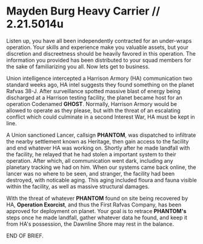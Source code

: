# Mayden Burg Heavy Carrier // 2.21.5014u

Listen up, you have all been independently contracted for an under-wraps operation. Your skills and experience make you valuable assets, but your discretion and discreetness should be heavily favored in this operation. The information you provided has been distributed to your squad members for the sake of familiarizing you all. Now lets get to business.

Union intelligence intercepted a Harrison Armory (HA) communication two standard weeks ago, HA intel suggests they found something on the planet Rafvas 38-J. After surveillance spotted massive blast of energy being discharged at a Harrison testing facility, the planet became host for an operation Codenamed **GHOST**. Normally, Harrison Armory would be allowed to operate as they please, but with the threat of an escalating conflict which could culminate in a second Interest War, HA must be kept in line. 

A Union sanctioned Lancer, callsign **PHANTOM**, was dispatched to infiltrate the nearby settlement known as Heritage, then gain access to the facility and end whatever HA was working on. Shortly after he made landfall with the facility, he relayed that he had stolen a important system to their operation. After which, all communication went dark, including any planetary tracking we had on him. When our systems came back online, the lancer was no where to be seen, and stranger, the facility had been destroyed, with noticable aging. This aging included floura and fauna visible within the facility, as well as massive structural damages. 

With the threat of whatever **PHANTOM** found on site being recovered by HA, **Operation Exorcist**, and thus the First Rafvas Company, has been approved for deployment on planet. Your goal is to retrace **PHANTOM's** steps once he made landfall, gather whatever data he found, and keep it from HA's possession, the Dawnline Shore may rest in the balance. 

END OF BRIEF.
